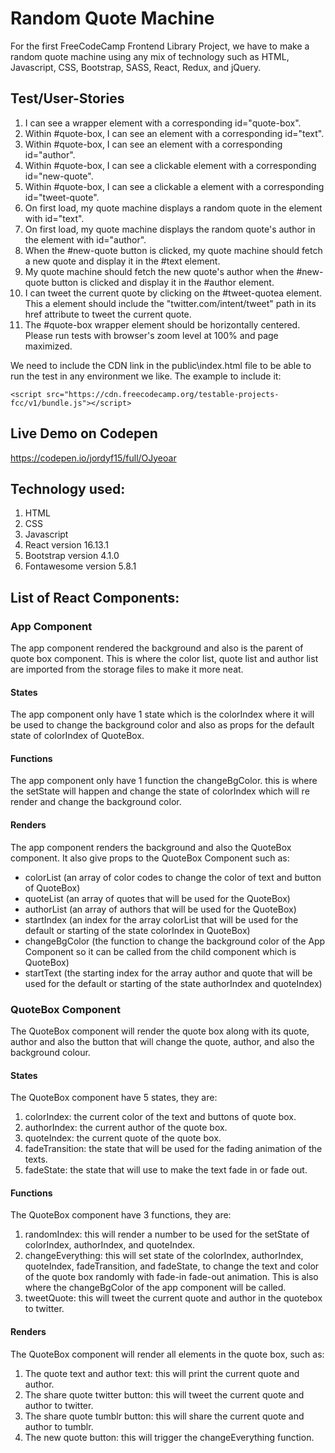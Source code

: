 # Random Quote Machine
For the first FreeCodeCamp Frontend Library Project, we have to make a random quote machine using any mix of technology such as HTML, Javascript, CSS, Bootstrap, SASS, React, Redux, and jQuery.

## Test/User-Stories
1. I can see a wrapper element with a corresponding id="quote-box".
2. Within #quote-box, I can see an element with a corresponding id="text".
3. Within #quote-box, I can see an element with a corresponding id="author".
4. Within #quote-box, I can see a clickable element with a corresponding id="new-quote".
5. Within #quote-box, I can see a clickable a element with a corresponding id="tweet-quote".
6. On first load, my quote machine displays a random quote in the element with id="text".
7. On first load, my quote machine displays the random quote's author in the element with id="author".
8. When the #new-quote button is clicked, my quote machine should fetch a new quote and display it in the #text element.
9. My quote machine should fetch the new quote's author when the #new-quote button is clicked and display it in the #author element.
10. I can tweet the current quote by clicking on the #tweet-quotea element. This a element should include the "twitter.com/intent/tweet" path in its href attribute to tweet the current quote.
11. The #quote-box wrapper element should be horizontally centered. Please run tests with browser's zoom level at 100% and page maximized.

We need to include the CDN link in the public\index.html file to be able to run the test in any environment we like. The example to include it:
```
<script src="https://cdn.freecodecamp.org/testable-projects-fcc/v1/bundle.js"></script>
```
## Live Demo on Codepen
https://codepen.io/jordyf15/full/OJyeoar
## Technology used:
1. HTML
2. CSS
3. Javascript
3. React version 16.13.1
4. Bootstrap version 4.1.0
5. Fontawesome version 5.8.1

## List of React Components:
### App Component
The app component rendered the background and also is the parent of quote box component. This is where the color list, quote list and author list are imported from the storage files to make it more neat.
#### States
The app component only have 1 state which is the colorIndex where it will be used to change the background color and also as props for the default state of colorIndex of QuoteBox.
#### Functions
The app component only have 1 function the changeBgColor. this is where the setState will happen and change the state of colorIndex which will re render and change the background color.
#### Renders
The app component renders the background and also the QuoteBox component. It also give props to the QuoteBox Component such as:
- colorList (an array of color codes to change the color of text and button of QuoteBox)
- quoteList (an array of quotes that will be used for the QuoteBox)
- authorList (an array of authors that will be used for the QuoteBox)
- startIndex (an index for the array colorList that will be used for the default or starting of the state colorIndex in QuoteBox)
- changeBgColor (the function to change the background color of the App Component so it can be called from the child component which is QuoteBox)
- startText (the starting index for the array author and quote that will be used for the default or starting of the state authorIndex and quoteIndex)

### QuoteBox Component
The QuoteBox component will render the quote box along with its quote, author and also the button that will change the quote, author, and also the background colour. 
#### States
The QuoteBox component have 5 states, they are:
1. colorIndex: the current color of the text and buttons of quote box.
2. authorIndex: the current author of the quote box.
3. quoteIndex: the current quote of the quote box.
4. fadeTransition: the state that will be used for the fading animation of the texts.
5. fadeState: the state that will use to make the text fade in or fade out.
  
#### Functions
The QuoteBox component have 3 functions, they are:
1. randomIndex: this will render a number to be used for the setState of colorIndex, authorIndex, and quoteIndex.
2. changeEverything: this will set state of the colorIndex, authorIndex, quoteIndex, fadeTransition, and fadeState, to change the text and color of the quote box randomly with fade-in fade-out animation. This is also where the changeBgColor of the app component will be called.
3. tweetQuote: this will tweet the current quote and author in the quotebox to twitter.
  
#### Renders
The QuoteBox component will render all elements in the quote box, such as:
1. The quote text and author text: this will print the current quote and author.
2. The share quote twitter button: this will tweet the current quote and author to twitter.
3. The share quote tumblr button: this will share the current quote and author to tumblr.
4. The new quote button: this will trigger the changeEverything function.
